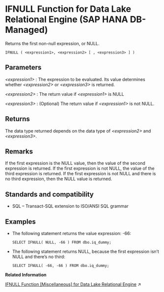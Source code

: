 <!-- loio059555a4b6fd4824851aa1d544d77a10 -->

# IFNULL Function for Data Lake Relational Engine \(SAP HANA DB-Managed\)

Returns the first non-null expression, or NULL.



```
IFNULL ( <expression1>, <expression2> [ , <expression3> ] )
```



<a name="loio059555a4b6fd4824851aa1d544d77a10__section_qrj_jph_trb"/>

## Parameters

 *<expression1\>*
 :   The expression to be evaluated. Its value determines whether *<expression2\>* or *<expression3\>* is returned.

  *<expression2\>*
 :   The return value if *<expression1\>* is NULL

  *<expression3\>*
 :   \(Optional\) The return value if *<expression1\>* is not NULL.

 

<a name="loio059555a4b6fd4824851aa1d544d77a10__section_ibx_jph_trb"/>

## Returns

The data type returned depends on the data type of *<expression2\>* and *<expression3\>*.



<a name="loio059555a4b6fd4824851aa1d544d77a10__section_ivk_kph_trb"/>

## Remarks

If the first expression is the NULL value, then the value of the second expression is returned. If the first expression is not NULL, the value of the third expression is returned. If the first expression is not NULL and there is no third expression, then the NULL value is returned.



<a name="loio059555a4b6fd4824851aa1d544d77a10__section_a45_kph_trb"/>

## Standards and compatibility

-   SQL – Transact-SQL extension to ISO/ANSI SQL grammar



<a name="loio059555a4b6fd4824851aa1d544d77a10__section_ath_nph_trb"/>

## Examples

-   The following statement returns the value expression: -66:

    ```
    SELECT IFNULL( NULL, -66 ) FROM dbo.iq_dummy;
    ```

-   The following statement returns NULL, because the first expression isn’t NULL and there’s no third:

    ```
    SELECT IFNULL( -66, -66 ) FROM dbo.iq_dummy;
    ```


**Related Information**  


[IFNULL Function [Miscellaneous] for Data Lake Relational Engine](https://help.sap.com/viewer/19b3964099384f178ad08f2d348232a9/2023_1_QRC/en-US/a557e29b84f21015b460f69ff0fed6da.html "Returns the first non-null expression, or NULL.") :arrow_upper_right:

